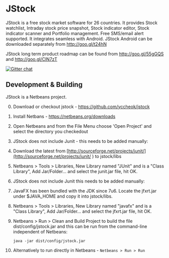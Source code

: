 JStock
=====
JStock is a free stock market software for 26 countries. It provides Stock watchlist, Intraday stock price snapshot, Stock indicator editor, Stock indicator scanner and Portfolio management. Free SMS/email alert supported. It integrates seamless with Android. JStock Android can be downloaded separately from http://goo.gl/t24hN

JStock long term product roadmap can be found from http://goo.gl/55gGQS and http://goo.gl/ClN7zT

[![Gitter chat](https://badges.gitter.im/yccheok/client-app.png)](https://gitter.im/yccheok/jstock)

Development & Building
----
JStock is a Netbeans project.

0. Download or checkout jstock - https://github.com/yccheok/jstock
1. Install Netbans - https://netbeans.org/downloads
2. Open Netbeans and from the File Menu choose 'Open Project' and select the directory you checkedout
3. JStock does not include Junit - this needs to be added manually:
 3. Download the latest from [http://sourceforge.net/projects/junit/](http://sourceforge.net/projects/junit/ ) to jstock/libs
 3. Netbeans > Tools > Libraries, New Library named "JUnit" and is a "Class Library", Add Jar/Folder... and select the junit.jar file, hit OK.
4. JStock does not include Junit this needs to be added manually:
 4. JavaFX has been bundled with the JDK since 7u6.  Locate the jfxrt.jar under $JAVA_HOME and copy it into jstock/libs.
 4. Netbeans > Tools > Libraries, New Library named "javafx" and is a "Class Library", Add Jar/Folder... and select the jfxrt.jar file, hit OK.
4. Netbeans > Run > Clean and Build Project to build the file dist/config/jstock.jar and this can be run from the command-line independent of Netbeans:

    `java -jar dist/config/jstock.jar`

5. Alternatively to run directly in Netbeans - `Netbeans > Run > Run`
